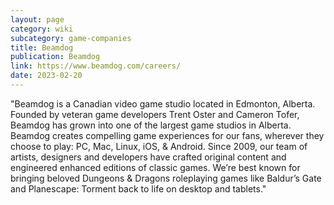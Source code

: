 ```yaml
---
layout: page
category: wiki
subcategory: game-companies
title: Beamdog
publication: Beamdog
link: https://www.beamdog.com/careers/
date: 2023-02-20
---
```


"Beamdog is a Canadian video game studio located in Edmonton, Alberta. Founded by veteran game developers Trent Oster and Cameron Tofer, Beamdog has grown into one of the largest game studios in Alberta. Beamdog creates compelling game experiences for our fans, wherever they choose to play: PC, Mac, Linux, iOS, & Android. Since 2009, our team of artists, designers and developers have crafted original content and engineered enhanced editions of classic games. We’re best known for bringing beloved Dungeons & Dragons roleplaying games like Baldur’s Gate and Planescape: Torment back to life on desktop and tablets."
